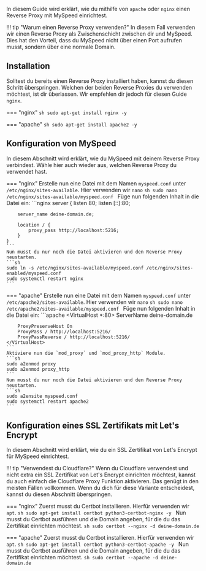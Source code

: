 In diesem Guide wird erklärt, wie du mithilfe von `apache` oder `nginx` einen Reverse Proxy mit MySpeed einrichtest.

!!! tip "Warum einen Reverse Proxy verwenden?"
    In diesem Fall verwenden wir einen Reverse Proxy als Zwischenschicht zwischen dir und MySpeed.
    Dies hat den Vorteil, dass du MySpeed nicht über einen Port aufrufen musst, sondern über eine normale Domain.

## Installation
Solltest du bereits einen Reverse Proxy installiert haben, kannst du diesen Schritt überspringen. Welchen der beiden
Reverse Proxies du verwenden möchtest, ist dir überlassen. Wir empfehlen dir jedoch für diesen Guide `nginx`.

=== "nginx"
    ```sh
    sudo apt-get install nginx -y
    ```

=== "apache"
    ```sh
    sudo apt-get install apache2 -y
    ```

## Konfiguration von MySpeed

In diesem Abschnitt wird erklärt, wie du MySpeed mit deinem Reverse Proxy verbindest. Wähle hier auch wieder aus, 
welchen Reverse Proxy du verwendet hast.

=== "nginx"
    Erstelle nun eine Datei mit dem Namen `myspeed.conf` unter `/etc/nginx/sites-available`. Hier verwenden wir `nano`
    ```sh
    sudo nano /etc/nginx/sites-available/myspeed.conf
    ```
    Füge nun folgenden Inhalt in die Datei ein:
    ```nginx
    server {
        listen 80;
        listen [::]:80;

        server_name deine-domain.de;

        location / {
            proxy_pass http://localhost:5216;
        }
    }
    ```
    Nun musst du nur noch die Datei aktivieren und den Reverse Proxy neustarten.
    ```sh
    sudo ln -s /etc/nginx/sites-available/myspeed.conf /etc/nginx/sites-enabled/myspeed.conf
    sudo systemctl restart nginx
    ```

=== "apache"
    Erstelle nun eine Datei mit dem Namen `myspeed.conf` unter `/etc/apache2/sites-available`. Hier verwenden wir `nano`
    ```sh
    sudo nano /etc/apache2/sites-available/myspeed.conf
    ```
    Füge nun folgenden Inhalt in die Datei ein:
    ```apache
    <VirtualHost *:80>
        ServerName deine-domain.de

        ProxyPreserveHost On
        ProxyPass / http://localhost:5216/
        ProxyPassReverse / http://localhost:5216/
    </VirtualHost>
    ```
    Aktiviere nun die `mod_proxy` und `mod_proxy_http` Module.
    ```sh
    sudo a2enmod proxy
    sudo a2enmod proxy_http
    ```
    Nun musst du nur noch die Datei aktivieren und den Reverse Proxy neustarten.
    ```sh
    sudo a2ensite myspeed.conf
    sudo systemctl restart apache2
    ```

## Konfiguration eines SSL Zertifikats mit Let's Encrypt

In diesem Abschnitt wird erklärt, wie du ein SSL Zertifikat von Let's Encrypt für MySpeed einrichtest.

!!! tip "Verwendest du Cloudflare?"
    Wenn du Cloudflare verwendest und nicht extra ein SSL Zertifikat von Let's Encrypt einrichten möchtest, kannst du
    auch einfach die Cloudflare Proxy Funktion aktivieren. Das genügt in den meisten Fällen vollkommen. Wenn du
    dich für diese Variante entscheidest, kannst du diesen Abschnitt überspringen.

=== "nginx"
    Zuerst musst du Certbot installieren. Hierfür verwenden wir `apt`.
    ```sh
    sudo apt-get install certbot python3-certbot-nginx -y
    ```
    Nun musst du Certbot ausführen und die Domain angeben, für die du das Zertifikat einrichten möchtest.
    ```sh
    sudo certbot --nginx -d deine-domain.de
    ```

=== "apache"
    Zuerst musst du Certbot installieren. Hierfür verwenden wir `apt`.
    ```sh
    sudo apt-get install certbot python3-certbot-apache -y
    ```
    Nun musst du Certbot ausführen und die Domain angeben, für die du das Zertifikat einrichten möchtest.
    ```sh
    sudo certbot --apache -d deine-domain.de
    ```